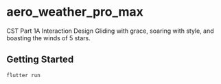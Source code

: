 # aero_weather_pro_max

CST Part 1A Interaction Design
Gliding with grace, soaring with style, and boasting the winds of 5 stars.

## Getting Started

`flutter run`
